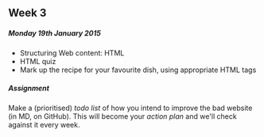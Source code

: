 ## Week 3

##### Monday 19th January 2015

* Structuring Web content: HTML
* HTML quiz
* Mark up the recipe for your favourite dish, using appropriate HTML tags

##### Assignment

Make a (prioritised) *todo list* of how you intend to improve the bad website (in MD, on GitHub). This will become your *action plan* and we'll check against it every week.